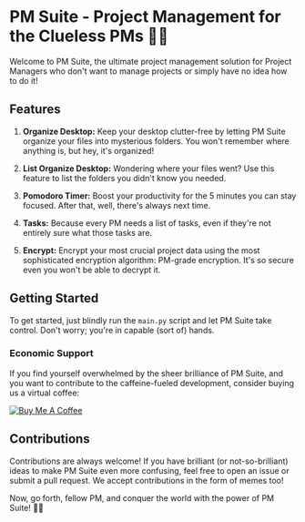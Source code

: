 # PM Suite - Project Management for the Clueless PMs 🤔💼

Welcome to PM Suite, the ultimate project management solution for Project Managers who don't want to manage projects or simply have no idea how to do it!

## Features

1. **Organize Desktop:** Keep your desktop clutter-free by letting PM Suite organize your files into mysterious folders. You won't remember where anything is, but hey, it's organized!

2. **List Organize Desktop:** Wondering where your files went? Use this feature to list the folders you didn't know you needed.

3. **Pomodoro Timer:** Boost your productivity for the 5 minutes you can stay focused. After that, well, there's always next time.

4. **Tasks:** Because every PM needs a list of tasks, even if they're not entirely sure what those tasks are.

5. **Encrypt:** Encrypt your most crucial project data using the most sophisticated encryption algorithm: PM-grade encryption. It's so secure even you won't be able to decrypt it.

## Getting Started

To get started, just blindly run the `main.py` script and let PM Suite take control. Don't worry; you're in capable (sort of) hands.

### Economic Support

If you find yourself overwhelmed by the sheer brilliance of PM Suite, and you want to contribute to the caffeine-fueled development, consider buying us a virtual coffee:

[![Buy Me A Coffee](https://img.shields.io/badge/Buy%20Me%20A%20Coffee-Donate-blue.svg)](https://www.buymeacoffee.com/guillermodf)

## Contributions

Contributions are always welcome! If you have brilliant (or not-so-brilliant) ideas to make PM Suite even more confusing, feel free to open an issue or submit a pull request. We accept contributions in the form of memes too!

Now, go forth, fellow PM, and conquer the world with the power of PM Suite! 🚀😄

